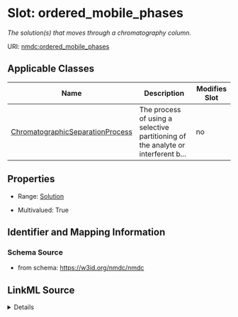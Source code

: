 # Slot: ordered_mobile_phases


_The solution(s) that moves through a chromatography column._



URI: [nmdc:ordered_mobile_phases](https://w3id.org/nmdc/ordered_mobile_phases)



<!-- no inheritance hierarchy -->




## Applicable Classes

| Name | Description | Modifies Slot |
| --- | --- | --- |
[ChromatographicSeparationProcess](ChromatographicSeparationProcess.md) | The process of using a selective partitioning of the analyte or interferent b... |  no  |







## Properties

* Range: [Solution](Solution.md)

* Multivalued: True





## Identifier and Mapping Information







### Schema Source


* from schema: https://w3id.org/nmdc/nmdc




## LinkML Source

<details>
```yaml
name: ordered_mobile_phases
description: The solution(s) that moves through a chromatography column.
from_schema: https://w3id.org/nmdc/nmdc
rank: 1000
domain: ChromatographicSeparationProcess
multivalued: true
list_elements_ordered: true
alias: ordered_mobile_phases
domain_of:
- ChromatographicSeparationProcess
range: Solution
inlined: true
inlined_as_list: true

```
</details>